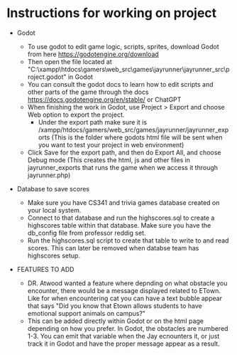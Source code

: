 # Instructions for working on project

- Godot

  - To use godot to edit game logic, scripts, sprites, download Godot from here https://godotengine.org/download
  - Then open the file located at "C:\xampp\htdocs\gamers\web_src\games\jayrunner\jayrunner_src\project.godot" in Godot
  - You can consult the godot docs to learn how to edit scripts and other parts of the game through the docs https://docs.godotengine.org/en/stable/ or ChatGPT
  - When finishing the work in Godot, use Project > Export and choose Web option to export the project.
    - Under the export path make sure it is /xampp/htdocs/gamers/web_src/games/jayrunner/jayrunner_exports (This is the folder where godots html file will be sent when you want to test your project in web environment)
  - Click Save for the export path, and then do Export All, and choose Debug mode (This creates the html, js and other files in jayrunner_exports that runs the game when we access it through jayrunner.php)

- Database to save scores

  - Make sure you have CS341 and trivia games database created on your local system.
  - Connect to that database and run the highscores.sql to create a highscores table within that database. Make sure you have the db_config file from professor reddig set.
  - Run the highscores.sql script to create that table to write to and read scores. This can later be removed when databse team has highscores setup.

- FEATURES TO ADD
  - DR. Atwood wanted a feature where depnding on what obstacle you encounter, there would be a message displayed related to ETown. Like for when encountering cat
    you can have a text bubble appear that says "Did you know that Etown allows students to have emotional support animals on campus?"
  - This can be added directly within Godot or on the html page depending on how you prefer. In Godot, the obstacles are numbered 1-3. You can emit that variable when the Jay
    ecnounters it, or just track it in Godot and have the proper message appear as a result.
